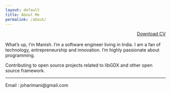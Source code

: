 ```yaml
---
layout: default
title: About Me
permalink: /about/
---
```


<div style="text-align: right"><a href="/static/cv/cv.pdf">Download CV</a></div>
<br>
What’s up, I’m Manish. I’m a software engineer living in India. I am a fan of technology, entrepreneurship and innovation. I’m highly passionate about programming.

Contributing to open source projects related to libGDX and other open source framework.

<hr/>
Email : joharimani@gmail.com
